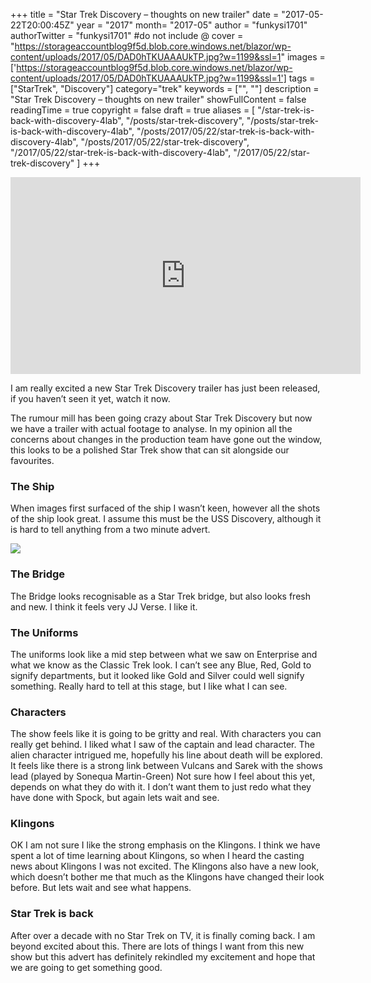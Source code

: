 +++
title = "Star Trek Discovery – thoughts on new trailer"
date = "2017-05-22T20:00:45Z"
year = "2017"
month= "2017-05"
author = "funkysi1701"
authorTwitter = "funkysi1701" #do not include @
cover = "https://storageaccountblog9f5d.blob.core.windows.net/blazor/wp-content/uploads/2017/05/DAD0hTKUAAAUkTP.jpg?w=1199&ssl=1"
images = ['https://storageaccountblog9f5d.blob.core.windows.net/blazor/wp-content/uploads/2017/05/DAD0hTKUAAAUkTP.jpg?w=1199&ssl=1']
tags = ["StarTrek", "Discovery"]
category="trek"
keywords = ["", ""]
description = "Star Trek Discovery – thoughts on new trailer"
showFullContent = false
readingTime = true
copyright = false
draft = true
aliases = [
    "/star-trek-is-back-with-discovery-4lab",
    "/posts/star-trek-discovery",
    "/posts/star-trek-is-back-with-discovery-4lab",
    "/posts/2017/05/22/star-trek-is-back-with-discovery-4lab",
    "/posts/2017/05/22/star-trek-discovery",
    "/2017/05/22/star-trek-is-back-with-discovery-4lab",
    "/2017/05/22/star-trek-discovery"
]
+++

<iframe width="560" height="315" src="https://www.youtube.com/embed/UoV3kc05Nwc" title="YouTube video player" frameborder="0" allow="accelerometer; autoplay; clipboard-write; encrypted-media; gyroscope; picture-in-picture" allowfullscreen></iframe>

I am really excited a new Star Trek Discovery trailer has just been released, if you haven’t seen it yet, watch it now.

The rumour mill has been going crazy about Star Trek Discovery but now we have a trailer with actual footage to analyse. In my opinion all the concerns about changes in the production team have gone out the window, this looks to be a polished Star Trek show that can sit alongside our favourites.

### The Ship

When images first surfaced of the ship I wasn’t keen, however all the shots of the ship look great. I assume this must be the USS Discovery, although it is hard to tell anything from a two minute advert.

![](https://storageaccountblog9f5d.blob.core.windows.net/blazor/wp-content/uploads/2017/05/DAD0hTKUAAAUkTP.jpg?w=1199&ssl=1)

### The Bridge

The Bridge looks recognisable as a Star Trek bridge, but also looks fresh and new. I think it feels very JJ Verse. I like it.

### The Uniforms

The uniforms look like a mid step between what we saw on Enterprise and what we know as the Classic Trek look. I can’t see any Blue, Red, Gold to signify departments, but it looked like Gold and Silver could well signify something. Really hard to tell at this stage, but I like what I can see.

### Characters

The show feels like it is going to be gritty and real. With characters you can really get behind. I liked what I saw of the captain and lead character. The alien character intrigued me, hopefully his line about death will be explored. It feels like there is a strong link between Vulcans and Sarek with the shows lead (played by Sonequa Martin-Green) Not sure how I feel about this yet, depends on what they do with it. I don’t want them to just redo what they have done with Spock, but again lets wait and see.

### Klingons

OK I am not sure I like the strong emphasis on the Klingons. I think we have spent a lot of time learning about Klingons, so when I heard the casting news about Klingons I was not excited. The Klingons also have a new look, which doesn’t bother me that much as the Klingons have changed their look before. But lets wait and see what happens.

### Star Trek is back

After over a decade with no Star Trek on TV, it is finally coming back. I am beyond excited about this. There are lots of things I want from this new show but this advert has definitely rekindled my excitement and hope that we are going to get something good.
